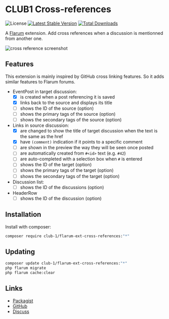 # CLUB1 Cross-references

![License](https://img.shields.io/badge/license-AGPL--3.0--or--later-blue) [![Latest Stable Version](https://img.shields.io/packagist/v/club-1/flarum-ext-cross-references.svg)](https://packagist.org/packages/club-1/flarum-ext-cross-references) [![Total Downloads](https://img.shields.io/packagist/dt/club-1/flarum-ext-cross-references.svg)](https://packagist.org/packages/club-1/flarum-ext-cross-references)

A [Flarum](http://flarum.org) extension. Add cross references when a discussion is mentionned from another one.

![cross reference screenshot](https://static.club1.fr/nicolas/flarum-ext-cross-references.png)

## Features

This extension is mainly inspired by GitHub cross linking features.
So it adds similar features to Flarum forums.

- EventPost in target discussion:
  - [x] is created when a post referencing it is saved
  - [x] links back to the source and displays its title
  - [ ] shows the ID of the source (option)
  - [ ] shows the primary tags of the source (option)
  - [ ] shows the secondary tags of the source (option)
- Links in source discussion:
  - [x] are changed to show the title of target discussion when the text is the same as the href
  - [x] have `(comment)` indication if it points to a specific comment
  - [ ] are shown in the preview the way they will be seen once posted
  - [ ] are automatically created from `#<id>` text (e.g. `#42`)
  - [ ] are auto-completed with a selection box when `#` is entered
  - [ ] shows the ID of the target (option)
  - [ ] shows the primary tags of the target (option)
  - [ ] shows the secondary tags of the target (option)
- Discussion list:
  - [ ] shows the ID of the discussions (option)
- HeaderRow
  - [ ] shows the ID of the discussion (option)

## Installation

Install with composer:

```sh
composer require club-1/flarum-ext-cross-references:"*"
```

## Updating

```sh
composer update club-1/flarum-ext-cross-references:"*"
php flarum migrate
php flarum cache:clear
```

## Links

- [Packagist](https://packagist.org/packages/club-1/flarum-ext-cross-references)
- [GitHub](https://github.com/club-1/flarum-ext-cross-references)
- [Discuss](https://discuss.flarum.org/d/32100)
